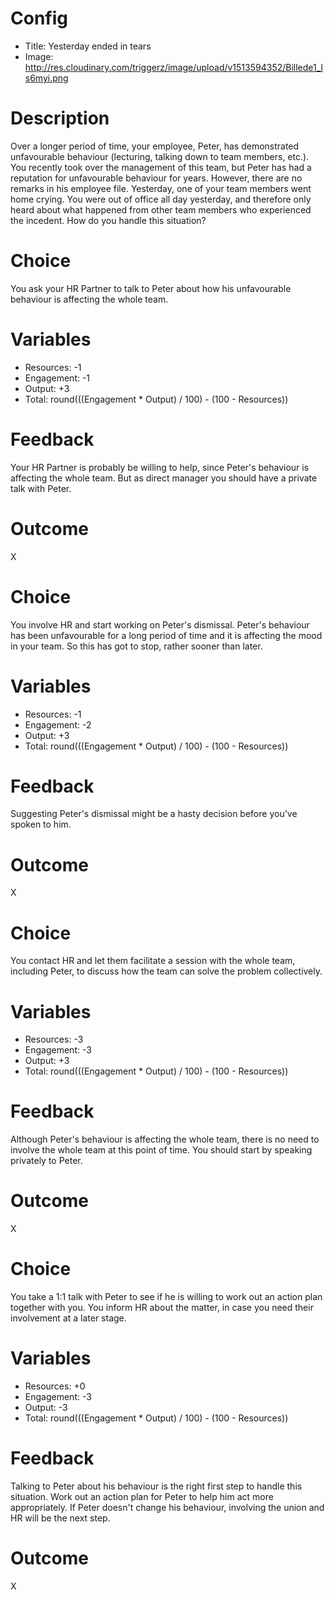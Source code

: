# Config
 - Title: Yesterday ended in tears
 - Image: http://res.cloudinary.com/triggerz/image/upload/v1513594352/Billede1_ls6myi.png

# Description

Over a longer period of time, your employee, Peter, has demonstrated unfavourable behaviour (lecturing, talking down to team members, etc.). You recently took over the management of this team, but Peter has had a reputation for unfavourable behaviour for years. However, there are no remarks in his employee file. Yesterday, one of your team members went home crying. You were out of office all day yesterday, and therefore only heard about what happened from other team members who experienced the incedent. How do you handle this situation? 

# Choice
You ask your HR Partner to talk to Peter about how his unfavourable behaviour is affecting the whole team.

# Variables
 - Resources: -1
 - Engagement: -1
 - Output: +3
 - Total: round(((Engagement * Output) / 100) - (100 - Resources))

# Feedback
Your HR Partner is probably be willing to help, since Peter's behaviour is affecting the whole team. But as direct manager you should have a private talk with Peter.

# Outcome
X

# Choice
You involve HR and start working on Peter's dismissal. Peter's behaviour has been unfavourable for a long period of time and it is affecting the mood in your team. So this has got to stop, rather sooner than later.  

# Variables
 - Resources: -1
 - Engagement: -2
 - Output: +3
 - Total: round(((Engagement * Output) / 100) - (100 - Resources))

# Feedback
Suggesting Peter's dismissal might be a hasty decision before you've spoken to him.  

# Outcome
X

# Choice
You contact HR and let them facilitate a session with the whole team, including Peter, to discuss how the team can solve the problem collectively.

# Variables
 - Resources: -3
 - Engagement: -3
 - Output: +3
 - Total: round(((Engagement * Output) / 100) - (100 - Resources))

# Feedback
Although Peter's behaviour is affecting the whole team, there is no need to involve the whole team at this point of time. You should start by speaking privately to Peter. 

# Outcome
X

# Choice
You take a 1:1 talk with Peter to see if he is willing to work out an action plan together with you. You inform HR about the matter, in case you need their involvement at a later stage. 

# Variables
 - Resources: +0
 - Engagement: -3
 - Output: -3
 - Total: round(((Engagement * Output) / 100) - (100 - Resources))

# Feedback
Talking to Peter about his behaviour is the right first step to handle this situation. Work out an action plan for Peter to help him act more appropriately. If Peter doesn't change his behaviour, involving the union and HR will be the next step.

# Outcome
X

